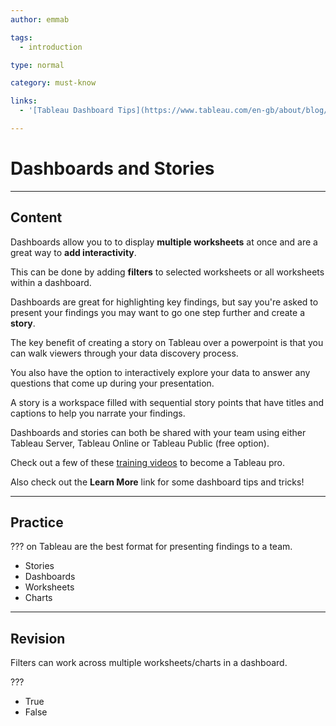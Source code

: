 ```yaml
---
author: emmab

tags:
  - introduction

type: normal

category: must-know

links:
  - '[Tableau Dashboard Tips](https://www.tableau.com/en-gb/about/blog/2017/10/7-tips-and-tricks-dashboard-experts-76821-0){website}'

---
```

# Dashboards and Stories

---
## Content

Dashboards allow you to to display **multiple worksheets** at once and are a great way to **add interactivity**. 

This can be done by adding **filters** to selected worksheets or all worksheets within a dashboard.

Dashboards are great for highlighting key findings, but say you're asked to present your findings you may want to go one step further and create a **story**.

The key benefit of creating a story on Tableau over a powerpoint is that you can walk viewers through your data discovery process. 

You also have the option to interactively explore your data to answer any questions that come up during your presentation.

A story is a workspace filled with sequential story points that have titles and captions to help you narrate your findings. 

Dashboards and stories can both be shared with your team using either Tableau Server, Tableau Online or Tableau Public (free option).

Check out a few of these [training videos](https://www.tableau.com/learn/training/20202) to become a Tableau pro.

Also check out the **Learn More** link for some dashboard tips and tricks!

---
## Practice

??? on Tableau are the best format for presenting findings to a team.

* Stories
* Dashboards
* Worksheets
* Charts


---
## Revision

Filters can work across multiple worksheets/charts in a dashboard.

???

* True
* False
